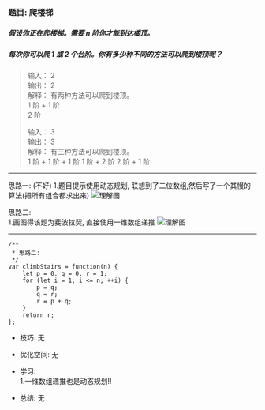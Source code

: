
### 题目: 爬楼梯
##### 假设你正在爬楼梯。需要 n 阶你才能到达楼顶。
##### 每次你可以爬 1 或 2 个台阶。你有多少种不同的方法可以爬到楼顶呢？

> 输入： 2  
> 输出： 2  
> 解释： 有两种方法可以爬到楼顶。  
> 1 阶 + 1 阶  
> 2 阶  
>
> 输入： 3  
> 输出： 3  
> 解释： 有三种方法可以爬到楼顶。  
> 1 阶 + 1 阶 + 1 阶
> 1 阶 + 2 阶
> 2 阶 + 1 阶

---

思路一: (不好) 
1.题目提示使用动态规划, 联想到了二位数组,然后写了一个其慢的算法(把所有组合都求出来)
![理解图](http://120.79.201.10:9000/leetcode_pic/038_01.jpg)

思路二:  
1.画图得该题为斐波拉契, 直接使用一维数组递推
![理解图](http://120.79.201.10:9000/leetcode_pic/038_02.jpg)

---

```
/**
 * 思路二:
 */
var climbStairs = function(n) {
    let p = 0, q = 0, r = 1;
    for (let i = 1; i <= n; ++i) {
        p = q;
        q = r;
        r = p + q;
    }
    return r;
};
```

* 技巧: 无 

* 优化空间: 无

* 学习:  
1.一维数组递推也是动态规划!!

* 总结: 无

